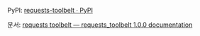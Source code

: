 PyPI: [requests-toolbelt · PyPI](https://pypi.org/project/requests-toolbelt/)

문서: [requests toolbelt — requests\_toolbelt 1.0.0 documentation](https://toolbelt.readthedocs.io/en/latest/)
